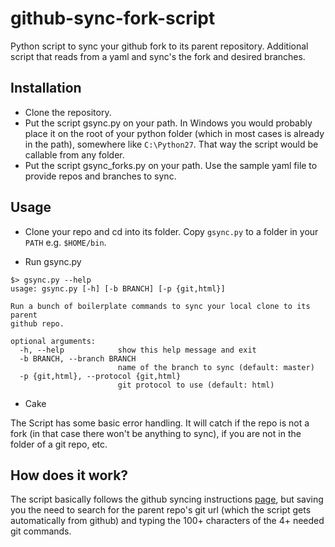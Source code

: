 github-sync-fork-script
=======================

Python script to sync your github fork to its parent repository.
Additional script that reads from a yaml and sync's the fork and desired branches.

## Installation

* Clone the repository.
* Put the script gsync.py on your path. In Windows you would probably place it on the root of your python folder (which in most cases is already in the path), somewhere like `C:\Python27`. That way the script would be callable from any folder.
* Put the script gsync_forks.py on your path.  Use the sample yaml file to provide repos and branches to sync.

## Usage

* Clone your repo and cd into its folder. Copy `gsync.py` to a folder in your `PATH` e.g. `$HOME/bin`.

* Run gsync.py
```
$> gsync.py --help
usage: gsync.py [-h] [-b BRANCH] [-p {git,html}]

Run a bunch of boilerplate commands to sync your local clone to its parent
github repo.

optional arguments:
  -h, --help            show this help message and exit
  -b BRANCH, --branch BRANCH
                        name of the branch to sync (default: master)
  -p {git,html}, --protocol {git,html}
                        git protocol to use (default: html)
```

* Cake

The Script has some basic error handling. It will catch if the repo is not a fork (in that case there won't be anything to sync), if you are not in the folder of a git repo, etc.

## How does it work?

The script basically follows the github syncing instructions [page](https://help.github.com/articles/syncing-a-fork), but saving you the need to search for the parent repo's git url (which the script gets automatically from github) and typing the 100+ characters of the 4+ needed git commands.
